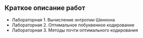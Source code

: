## Краткое описание работ 
- Лабораторная 1. Вычисление энтропии Шеннона
- Лабораторная 2. Оптимальное побуквенное кодирование
- Лабораторная 3. Методы почти оптимального кодирования
